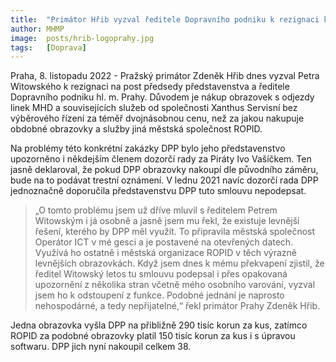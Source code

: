 ```yaml
---
title:  "Primátor Hřib vyzval ředitele Dopravního podniku k rezignaci kvůli nákupu předražených obrazovek"
author: MHMP
image:  posts/hrib-logoprahy.jpg
tags:   [Doprava]
---
```


Praha, 8. listopadu 2022 - Pražský primátor Zdeněk Hřib dnes vyzval Petra Witowského k rezignaci na post předsedy představenstva a ředitele Dopravního podniku hl. m. Prahy. Důvodem je nákup obrazovek s odjezdy linek MHD a souvisejících služeb od společnosti Xanthus Servisní bez výběrového řízení za téměř dvojnásobnou cenu, než za jakou nakupuje obdobné obrazovky a služby jiná městská společnost ROPID.  

Na problémy této konkrétní zakázky DPP bylo jeho představenstvo upozorněno i někdejším členem dozorčí rady za Piráty Ivo Vašíčkem. Ten jasně deklaroval, že pokud DPP obrazovky nakoupí dle původního záměru, bude na to podávat trestní oznámení. V lednu 2021 navíc dozorčí rada DPP jednoznačně doporučila představenstvu DPP tuto smlouvu nepodepsat. 

> „O tomto problému jsem už dříve mluvil s ředitelem Petrem Witowským i já osobně a jasně jsem mu řekl, že existuje levnější řešení, kterého by DPP měl využít. To připravila městská společnost Operátor ICT v mé gesci a je postavené na otevřených datech. Využívá ho ostatně i městská organizace ROPID v těch výrazně levnějších obrazovkách. Když jsem dnes k mému překvapení zjistil, že ředitel Witowský letos tu smlouvu podepsal i přes opakovaná upozornění z několika stran včetně mého osobního varování, vyzval jsem ho k odstoupení z funkce. Podobné jednání je naprosto nehospodárné, a tedy nepřijatelné,“ řekl primátor Prahy Zdeněk Hřib. 

Jedna obrazovka vyšla DPP na přibližně 290 tisíc korun za kus, zatímco ROPID za podobné obrazovky platil 150 tisíc korun za kus i s úpravou softwaru. DPP jich nyní nakoupil celkem 38. 
